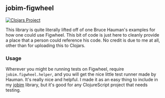 ## jobim-figwheel

[![Clojars Project](https://img.shields.io/clojars/v/org.clojars.mysterysal/jobim-figwheel.svg)](https://clojars.org/org.clojars.mysterysal/jobim-figwheel)

This library is quite literally lifted off of one Bruce Hauman's examples for how
one could use Figwheel. This bit of code is just here to cleanly provide
a place that a person could reference his code. No credit is due to me at all, other
than for uploading this to Clojars.

### Usage

Wherever you might be running tests on Figwheel, require `jobim.figwheel.helper`, and
you will get the nice little test runner made by Hauman. It's really nice and helpful.
I made it as an easy thing to include in my [jobim](https://github.com/MysteryMachine/jobim)
library, but it's good for any ClojureScript project that needs testing.
